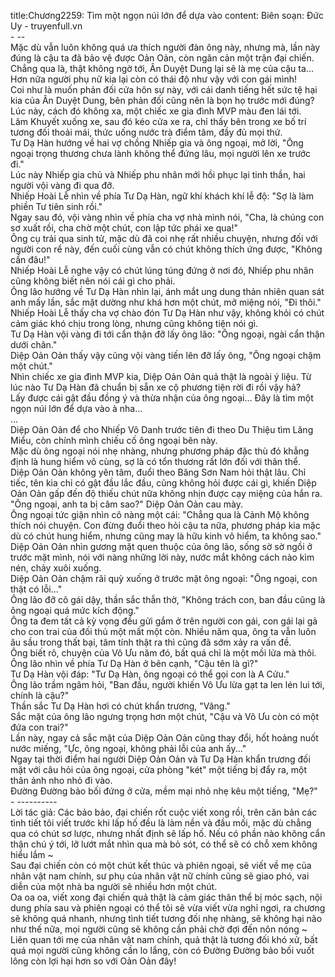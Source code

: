 title:Chương2259: Tìm một ngọn núi lớn để dựa vào
content:
Biên soạn: Đức Uy - truyenfull.vn<br>- --<br>Mặc dù vẫn luôn không quá ưa thích người đàn ông này, nhưng mà, lần này đúng là cậu ta đã bảo vệ được Oản Oản, còn ngăn cản một trận đại chiến.<br>Chẳng qua là, thật không ngờ tới, Ân Duyệt Dung lại sẽ là mẹ của cậu ta...<br>Hơn nữa người phụ nữ kia lại còn có thái độ như vậy với con gái mình!<br>Coi như là muốn phản đối cửa hôn sự này, với cái danh tiếng hết sức tệ hại kia của Ân Duyệt Dung, bên phản đối cũng nên là bọn họ trước mới đúng?<br>Lúc này, cách đó không xa, một chiếc xe gia đình MVP màu đen lái tới.<br>Lâm Khuyết xuống xe, sau đó kéo cửa xe ra, chỉ thấy bên trong xe bố trí tương đối thoải mái, thức uống nước trà điểm tâm, đầy đủ mọi thứ.<br>Tư Dạ Hàn hướng về hai vợ chồng Nhiếp gia và ông ngoại, mở lời, "Ông ngoại trọng thương chưa lành không thể đứng lâu, mọi người lên xe trước đi."<br>Lúc này Nhiếp gia chủ và Nhiếp phu nhân mới hồi phục lại tinh thần, hai người vội vàng đi qua đỡ.<br>Nhiếp Hoài Lễ nhìn về phía Tư Dạ Hàn, ngữ khí khách khí lễ độ: "Sợ là làm phiền Tư tiên sinh rồi."<br>Ngay sau đó, vội vàng nhìn về phía cha vợ nhà mình nói, "Cha, là chúng con sơ xuất rồi, cha chờ một chút, con lập tức phái xe qua!"<br>Ông cụ trải qua sinh tử, mặc dù đã coi nhẹ rất nhiều chuyện, nhưng đối với người con rể này, đến cuối cùng vẫn có chút không thích ứng được, "Không cần đâu!"<br>Nhiếp Hoài Lễ nghe vậy có chút lúng túng đứng ở nơi đó, Nhiếp phu nhân cũng không biết nên nói cái gì cho phải.<br>Ông lão hướng về Tư Dạ Hàn nhìn lại, ánh mắt ung dung thản nhiên quan sát anh mấy lần, sắc mặt dường như khá hơn một chút, mở miệng nói, "Đi thôi."<br>Nhiếp Hoài Lễ thấy cha vợ chào đón Tư Dạ Hàn như vậy, không khỏi có chút cảm giác khó chịu trong lòng, nhưng cũng không tiện nói gì.<br>Tư Dạ Hàn vội vàng đi tới cẩn thận đỡ lấy ông lão: "Ông ngoại, ngài cẩn thận dưới chân."<br>Diệp Oản Oản thấy vậy cũng vội vàng tiến lên đỡ lấy ông, "Ông ngoại chậm một chút."<br>Nhìn chiếc xe gia đình MVP kia, Diệp Oản Oản quả thật là ngoài ý liệu. Từ lúc nào Tư Dạ Hàn đã chuẩn bị sẵn xe cộ phương tiện rời đi rồi vậy hả?<br>Lấy được cái gật đầu đồng ý và thừa nhận của ông ngoại... Đây là tìm một ngọn núi lớn để dựa vào à nha...<br>...<br>Diệp Oản Oản để cho Nhiếp Vô Danh trước tiên đi theo Du Thiệu tìm Lăng Miểu, còn chính mình chiếu cố ông ngoại bên này.<br>Mặc dù ông ngoại nói nhẹ nhàng, nhưng phương pháp đặc thù đó khẳng định là hung hiểm vô cùng, sợ là có tổn thương rất lớn đối với thân thể.<br>Diệp Oản Oản không yên tâm, đuổi theo Băng Sơn Nam hỏi thật lâu. Chỉ tiếc, tên kia chỉ có gật đầu lắc đầu, cũng không hỏi được cái gì, khiến Diệp Oản Oản gấp đến độ thiếu chút nữa không nhịn được cạy miệng của hắn ra.<br>"Ông ngoại, anh ta bị câm sao?" Diệp Oản Oản cau mày.<br>Ông ngoại tức giận nhìn cô nàng một cái: "Chẳng qua là Cảnh Mộ không thích nói chuyện. Con đừng đuổi theo hỏi cậu ta nữa, phương pháp kia mặc dù có chút hung hiểm, nhưng cũng may là hữu kinh vô hiểm, ta không sao."<br>Diệp Oản Oản nhìn gương mặt quen thuộc của ông lão, sống sờ sờ ngồi ở trước mặt mình, nói với nàng những lời này, nước mắt không cách nào kìm nén, chảy xuôi xuống.<br>Diệp Oản Oản chậm rãi quỳ xuống ở trước mặt ông ngoại: "Ông ngoại, con thật có lỗi..."<br>Ông lão đỡ cô gái dậy, thần sắc thẫn thờ, "Không trách con, ban đầu cũng là ông ngoại quá mức kích động."<br>Ông ta đem tất cả kỳ vọng đều gửi gắm ở trên người con gái, con gái lại gả cho con trai của đối thủ một mất một còn. Nhiều năm qua, ông ta vẫn luôn âu sầu trong thất bại, tâm tính thật ra thì cũng đã sớm xảy ra vấn đề.<br>Ông biết rõ, chuyện của Vô Ưu năm đó, bất quá chỉ là một mồi lửa mà thôi.<br>Ông lão nhìn về phía Tư Dạ Hàn ở bên cạnh, "Cậu tên là gì?"<br>Tư Dạ Hàn vội đáp: "Tư Dạ Hàn, ông ngoại có thể gọi con là A Cửu."<br>Ông lão trầm ngâm hỏi, "Ban đầu, người khiến Vô Ưu lừa gạt ta len lén lui tới, chính là cậu?"<br>Thần sắc Tư Dạ Hàn hơi có chút khẩn trương, "Vâng."<br>Sắc mặt của ông lão ngưng trọng hơn một chút, "Cậu và Vô Ưu còn có một đứa con trai?"<br>Lần này, ngay cả sắc mặt của Diệp Oản Oản cũng thay đổi, hốt hoảng nuốt nước miếng, "Ực, ông ngoại, không phải lỗi của anh ấy..."<br>Ngay tại thời điểm hai người Diệp Oản Oản và Tư Dạ Hàn khẩn trương đối mặt với câu hỏi của ông ngoại, cửa phòng "két" một tiếng bị đẩy ra, một thân ảnh nho nhỏ đi vào.<br>Đường Đường bảo bối đứng ở cửa, mềm mại nhỏ nhẹ kêu một tiếng, "Mẹ?"<br>- ----------<br>Lời tác giả: Các bảo bảo, đại chiến rốt cuộc viết xong rồi, trên căn bản các tình tiết tôi viết trước khi lấp hố đều là làm nền và đầu mối, mặc dù chẳng qua có chút sơ lược, nhưng nhất định sẽ lấp hố. Nếu có phần nào không cẩn thận chú ý tới, lỡ lướt mắt nhìn qua mà bỏ sót, có thể sẽ có chỗ xem không hiểu lắm ~<br>Sau đại chiến còn có một chút kết thúc và phiên ngoại, sẽ viết về mẹ của nhân vật nam chính, sư phụ của nhân vật nữ chính cũng sẽ giao phó, vai diễn của một nhà ba người sẽ nhiều hơn một chút.<br>Oa oa oa, viết xong đại chiến quả thật là cảm giác thân thể bị móc sạch, nội dung phía sau và phiên ngoại có thể tôi sẽ vừa viết vừa nghỉ ngơi, ra chương sẽ không quá nhanh, nhưng tình tiết tương đối nhẹ nhàng, sẽ không hại não như thế nữa, mọi người cũng sẽ không cần phải chờ đợi đến nôn nóng ~<br>Liên quan tới mẹ của nhân vật nam chính, quả thật là tương đối khó xử, bất quá mọi người cũng không cần lo lắng, còn có Đường Đường bảo bối vuốt lông còn lợi hại hơn so với Oản Oản đây!